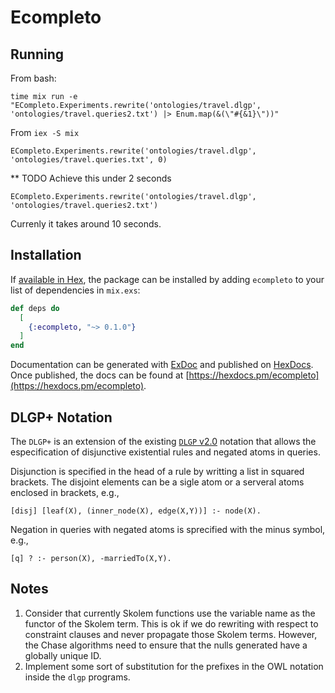 # Ecompleto

## Running

From bash:
```
time mix run -e "ECompleto.Experiments.rewrite('ontologies/travel.dlgp', 'ontologies/travel.queries2.txt') |> Enum.map(&(\"#{&1}\"))"  
```

From `iex -S mix`
```
ECompleto.Experiments.rewrite('ontologies/travel.dlgp', 'ontologies/travel.queries.txt', 0)
```

** TODO 
Achieve this under 2 seconds
```
ECompleto.Experiments.rewrite('ontologies/travel.dlgp', 'ontologies/travel.queries2.txt')
```
Currenly it takes around 10 seconds.


## Installation

If [available in Hex](https://hex.pm/docs/publish), the package can be installed
by adding `ecompleto` to your list of dependencies in `mix.exs`:

```elixir
def deps do
  [
    {:ecompleto, "~> 0.1.0"}
  ]
end
```

Documentation can be generated with [ExDoc](https://github.com/elixir-lang/ex_doc)
and published on [HexDocs](https://hexdocs.pm). Once published, the docs can
be found at [https://hexdocs.pm/ecompleto](https://hexdocs.pm/ecompleto).

## DLGP+ Notation

The `DLGP+` is an extension of the existing [`DLGP` v2.0](https://graphik-team.github.io/graal/papers/datalog+_v2.0_en.pdf) notation that allows the especification of disjunctive existential rules and negated atoms in queries.

Disjunction is specified in the head of a rule by writting a list in squared brackets. The disjoint elements can be a sigle atom or a serveral atoms enclosed in brackets, e.g.,
```
[disj] [leaf(X), (inner_node(X), edge(X,Y))] :- node(X).

```
Negation in queries with negated atoms is sprecified with the minus symbol, e.g.,
```
[q] ? :- person(X), -marriedTo(X,Y). 
```

## Notes



1. Consider that currently Skolem functions use the variable name as the functor of the Skolem term. This is ok if we do rewriting with respect to constraint clauses and never propagate those Skolem terms. However, the Chase algorithms need to ensure that the nulls generated have a globally unique ID.
1. Implement some sort of substitution for the prefixes in the OWL notation inside the `dlgp` programs.
